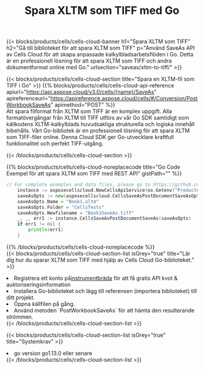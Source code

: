 ﻿---
title:  Spara XLTM som TIFF med Go
description:  Använder Aspose.Cells Cloud SDK för Go för att spara fil i XLTM-format som fil i TIFF-format.
kwords: Excel, Save XLTM as TIFF, REST, Go
howto: How to save XLTM as TIFF using Aspose.Cells Cloud Go library.
---
{{< blocks/products/cells/cells-cloud-banner h1="Spara XLTM som TIFF" h2="Gå till biblioteket för att spara XLTM som TIFF" p="Använd SaveAs API av Cells Cloud för att skapa anpassade kalkylbladsarbetsflöden i Go. Detta är en professionell lösning för att spara XLTM som TIFF och andra dokumentformat online med Go." urlsection="saveas/xltm-to-tiff/" >}}

{{< blocks/products/cells/cells-cloud-section title="Spara en XLTM-fil som TIFF i Go" >}}
{{% blocks/products/cells/cells-cloud-api-reference apiurl="https://api.aspose.cloud/v3.0/cells/{name}/SaveAs" apireferenceurl="https://apireference.aspose.cloud/cells/#/Conversion/PostWorkbookSaveAs" apimethod="POST" %}}
<br/>
Att spara filformat från XLTM som TIFF är en komplex uppgift. Alla formatövergångar från XLTM till TIFF utförs av vår Go SDK samtidigt som källkodens XLTM-kalkylblads huvudsakliga strukturella och logiska innehåll bibehålls. Vårt Go-bibliotek är en professionell lösning för att spara XLTM som TIFF-filer online. Denna Cloud SDK ger Go-utvecklare kraftfull funktionalitet och perfekt TIFF-utgång.

{{< /blocks/products/cells/cells-cloud-section >}}

{{% blocks/products/cells/cells-cloud-noreplacecode title="Go Code Exempel för att spara XLTM som TIFF med REST API" gistPath="" %}}
  
```go
// For complete examples and data files, please go to https://github.com/aspose-cells-cloud/aspose-cells-cloud-go/
    instance := asposecellscloud.NewCellsApiService(os.Getenv("ProductClientId"), os.Getenv("ProductClientSecret"))
    saveAsOpts := new(asposecellscloud.CellsSaveAsPostDocumentSaveAsOpts)
    saveAsOpts.Name = "Book1.xltm"
    saveAsOpts.Folder = "CellsTests"
    saveAsOpts.Newfilename = "Book1SaveAs.tiff"
    _, _, err1 := instance.CellsSaveAsPostDocumentSaveAs(saveAsOpts)
    if err1 != nil {
	    println(err1)
    }
```
  
{{% /blocks/products/cells/cells-cloud-noreplacecode %}}
<br/>
{{< blocks/products/cells/cells-cloud-section-list isGrey="true" title="Lär dig hur du sparar XLTM som TIFF med hjälp av Cells Cloud Go-biblioteket." >}}
<li> Registrera ett konto på<a href="https://dashboard.aspose.cloud/">instrumentbräda</a> för att få gratis API kvot & auktoriseringsinformation</li>
<li>Installera Go-biblioteket och lägg till referensen (importera biblioteket) till ditt projekt.</li>
<li>Öppna källfilen på gång.</li>
<li>Använd metoden `PostWorkbookSaveAs` för att hämta den resulterande strömmen.</li>
{{< /blocks/products/cells/cells-cloud-section-list >}}

{{< blocks/products/cells/cells-cloud-section-list isGrey="true" title="Systemkrav" >}}
<li>go version go1.13.0 eller senare</li>
{{< /blocks/products/cells/cells-cloud-section-list >}}
